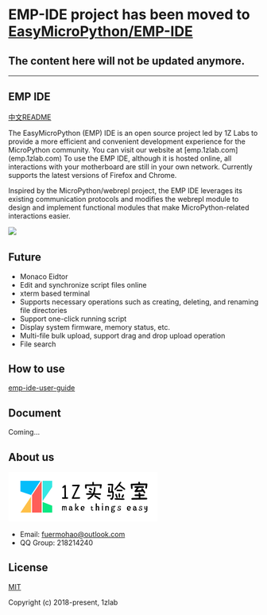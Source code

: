 # EMP-IDE project has been moved to [EasyMicroPython/EMP-IDE](https://github.com/Easy-MicroPython/EMP-IDE)

## The content here will not be updated anymore.
------

## EMP IDE
[中文README](https://github.com/Fuermohao/EMP-IDE/blob/master/README_CN.md)

The EasyMicroPython (EMP) IDE is an open source project led by 1Z Labs to provide a more efficient and convenient development experience for the MicroPython community. You can visit our website at [emp.1zlab.com] (emp.1zlab.com) To use the EMP IDE, although it is hosted online, all interactions with your motherboard are still in your own network. Currently supports the latest versions of Firefox and Chrome.

Inspired by the MicroPython/webrepl project, the EMP IDE leverages its existing communication protocols and modifies the webrepl module to design and implement functional modules that make MicroPython-related interactions easier.

![](http://src.1zlab.com/empide-guide/connected.png)

## Future

- Monaco Eidtor
- Edit and synchronize script files online
- xterm based terminal
- Supports necessary operations such as creating, deleting, and renaming file directories
- Support one-click running script
- Display system firmware, memory status, etc.
- Multi-file bulk upload, support drag and drop upload operation
- File search

## How to use

[emp-ide-user-guide](http://1zlab.com/doc/emp)


## Document

Coming...

## About us
![Logo](./static/image/logo.png)

- Email: fuermohao@outlook.com
- QQ Group: 218214240 

## License

[MIT](http://opensource.org/licenses/MIT)

Copyright (c) 2018-present, 1zlab